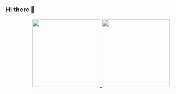 ### Hi there 👋

<!--
**vinaykumar2197/vinaykumar2197** is a ✨ _special_ ✨ repository because its `README.md` (this file) appears on your GitHub profile.

Here are some ideas to get you started:

- 🔭 I’m currently working on ...
- 🌱 I’m currently learning ...
- 👯 I’m looking to collaborate on ...
- 🤔 I’m looking for help with ...
- 💬 Ask me about ...
- 📫 How to reach me: ...
- 😄 Pronouns: ...
- ⚡ Fun fact: ...
-->

<p align="center">
<a href="https://github-readme-stats-eight-theta.vercel.app">
  

  <img height="180em" src="https://github-readme-stats-eight-theta.vercel.app/api?username=perihanmirkelam&show_icons=true&theme=tokyonight&include_all_commits=true&count_private=true"/>
  
  <img height="180em" src="https://github-readme-stats-eight-theta.vercel.app/api/top-langs/?username=vinaykumar2197&layout=compact&langs_count=8&theme=tokyonight"/>
  
</a>
</p>
